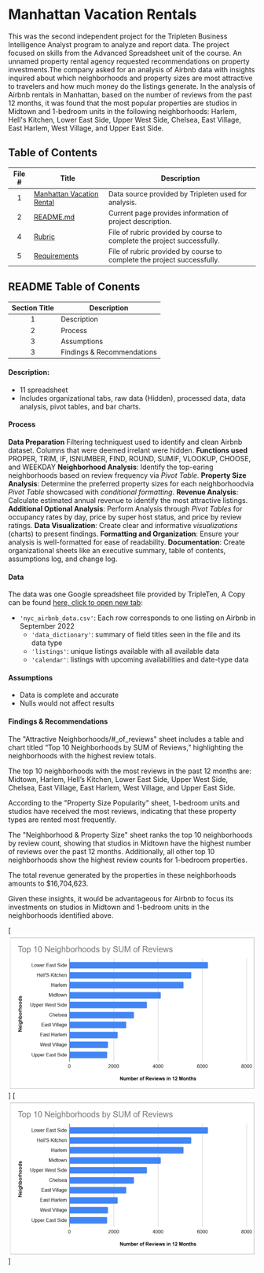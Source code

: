 # Manhattan Vacation Rentals #
 
 This was the second independent project for the Tripleten Business Intelligence Analyst program to analyze and report data. The project focused on skills from the Advanced Spreadsheet unit of the course.
An unnamed property rental agency requested recommendations on property investments.The company asked for an analysis of Airbnb data with insights inquired about which neighborhoods and property sizes are most attractive to travelers and how much money do the listings generate.
In the analysis of Airbnb rentals in Manhattan, based on the number of reviews from the past 12 months, it was found that the most popular properties are studios in Midtown and 1-bedroom units in the following neighborhoods: Harlem, Hell's Kitchen, Lower East Side, Upper West Side, Chelsea, East Village, East Harlem, West Village, and Upper East Side.

## Table of Contents ##
 
 | File # | Title | Description |
 | :-----------: | ----------- |----------- |
| 1 | [Manhattan Vacation Rental](https://github.com/Janna-Gomez/Data_projects_TripleTen/blob/main/Fresh%20Beats/Janna%20Gomez%20-%20Project%20Status%20Report.docx)| Data source provided by Tripleten used for analysis.|
| 2 | [README.md](https://github.com/Janna-Gomez/Data_projects_TripleTen/blob/main/Fresh%20Beats/Janna%20Gomez%20-%20Project%20Status%20Report.docx)| Current page provides information of project description. |
| 4 | [Rubric](https://github.com/Janna-Gomez/Data_projects_TripleTen/blob/main/Manhattan%20Rentals/Project_Rubric.pdf )|  File of rubric provided by course to complete the project successfully.|
| 5 | [Requirements](https://github.com/Janna-Gomez/Data_projects_TripleTen/blob/main/Manhattan%20Rentals/Requirements.txt)|  File of rubric provided by course to complete the project successfully.|

## README Table of Conents ##
 
 | Section Title | Description |
 | :-----------: | ----------- |
 | 1 | Description| The description of the project purpose, software, format, visuals.|
 | 2 | Process | Description of steps taken and tools used to complete steps. |
 | 3 | Assumptions | Provides information of assumptions from Tripleten and factors based on data. |
 | 3 | Findings & Recommendations | Provided insights and recommendations based on data analysis. |
 
#### Description:
- 11 spreadsheet
- Includes organizational tabs, raw data (Hidden), processed data, data analysis, pivot tables, and bar charts.

#### Process
**Data Preparation** Filtering techniquest used to identify and clean Airbnb dataset. Columns that were deemed irrelant were hidden.
**Functions used** PROPER, TRIM, IF, ISNUMBER, FIND, ROUND, SUMIF, VLOOKUP, CHOOSE, and WEEKDAY
**Neighborhood Analysis**: Identify the top-earing neighborhoods based on review frequency via *Pivot Table*.
**Property Size Analysis**: Determine the preferred property sizes for each neighborhoodvia *Pivot Table* showcased with *conditional formatting*.
**Revenue Analysis**: Calculate estimated annual revenue to identify the most attractive listings.
**Additional Optional Analysis**: Perform Analysis through *Pivot Tables* for occupancy rates by day, price by super host status, and price by review ratings.
**Data Visualization**: Create clear and informative *visualizations* (charts) to present findings.
**Formatting and Organization**: Ensure your analysis is well-formatted for ease of readability.
**Documentation**: Create organizational sheets like an executive summary, table of contents, assumptions log, and change log.

#### Data
The data was one Google spreadsheet file provided by TripleTen, A Copy can be found [here, click to open new tab](https://docs.google.com/spreadsheets/d/1_TVEAiVm6hfJvIV8HSkfxl1oKfPEtT7XinvkMGGKhiE/edit?usp=sharing):
- `'nyc_airbnb_data.csv'`: Each row corresponds to one listing on Airbnb in September 2022
    - `'data_dictionary'`: summary of field titles seen in the file and its data type
    - `'listings'`: unique listings available with all available data
    - `'calendar'`: listings with upcoming availabilities and date-type data

#### Assumptions
- Data is complete and accurate
- Nulls would not affect results

#### Findings & Recommendations

The "Attractive Neighborhoods/#_of_reviews" sheet includes a table and chart titled “Top 10 Neighborhoods by SUM of Reviews,” highlighting the neighborhoods with the highest review totals.

The top 10 neighborhoods with the most reviews in the past 12 months are: Midtown, Harlem, Hell’s Kitchen, Lower East Side, Upper West Side, Chelsea, East Village, East Harlem, West Village, and Upper East Side.

According to the "Property Size Popularity" sheet, 1-bedroom units and studios have received the most reviews, indicating that these property types are rented most frequently.

The "Neighborhood & Property Size" sheet ranks the top 10 neighborhoods by review count, showing that studios in Midtown have the highest number of reviews over the past 12 months. Additionally, all other top 10 neighborhoods show the highest review counts for 1-bedroom properties.

The total revenue generated by the properties in these neighborhoods amounts to $16,704,623.

Given these insights, it would be advantageous for Airbnb to focus its investments on studios in Midtown and 1-bedroom units in the neighborhoods identified above.

[<img src="https://github.com/Janna-Gomez/Data_projects_TripleTen/blob/main/Manhattan%20Rentals/Airbnb%20Top%2010%20Neighborhoods.png">]
[<img src="https://github.com/Janna-Gomez/Data_projects_TripleTen/blob/main/Manhattan%20Rentals/Airbnb%20Top%2010%20Neighborhoods.png">]
